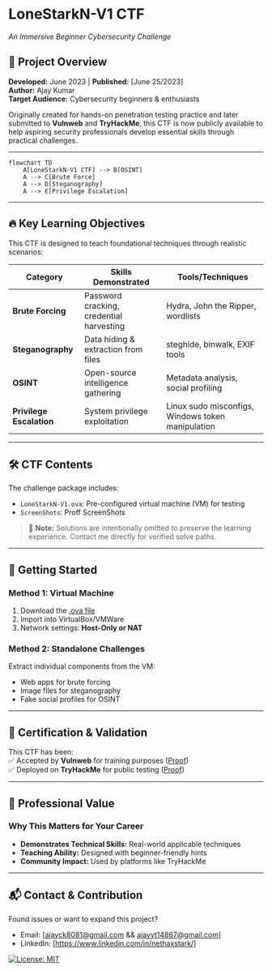 # LoneStarkN-V1 CTF  
*An Immersive Beginner Cybersecurity Challenge*  

## 🌟 Project Overview  
**Developed:** June 2023 | **Published:** [June 25/2023]  
**Author:** Ajay Kumar  
**Target Audience:** Cybersecurity beginners & enthusiasts  

Originally created for hands-on penetration testing practice and later submitted to **Vulnweb** and **TryHackMe**, this CTF is now publicly available to help aspiring security professionals develop essential skills through practical challenges.  

---
```mermaid
flowchart TD
    A[LoneStarkN-V1 CTF] --> B[OSINT]
    A --> C[Brute Force]
    A --> D[Steganography]
    A --> E[Privilege Escalation]
```
---

## 🔥 Key Learning Objectives  
This CTF is designed to teach foundational techniques through realistic scenarios:  

| Category              | Skills Demonstrated                          | Tools/Techniques                     |
|-----------------------|---------------------------------------------|--------------------------------------|
| **Brute Forcing**     | Password cracking, credential harvesting    | Hydra, John the Ripper, wordlists    |
| **Steganography**     | Data hiding & extraction from files         | steghide, binwalk, EXIF tools        |
| **OSINT**            | Open-source intelligence gathering          | Metadata analysis, social profiling  |
| **Privilege Escalation** | System privilege exploitation            | Linux sudo misconfigs, Windows token manipulation |

---

## 🛠️ CTF Contents  
The challenge package includes:  
- `LoneStarkN-V1.ova`: Pre-configured virtual machine (VM) for testing   
- `ScreenShots`: Proff ScreenShots 

> 📌 **Note:** Solutions are intentionally omitted to preserve the learning experience. Contact me directly for verified solve paths.

---

## 🚀 Getting Started  
### Method 1: Virtual Machine  
1. Download the [.ova file](https://drive.google.com/file/d/1qmSTWjXgdth26Euc7TPKNIfBTSo9tKri/view)  
2. Import into VirtualBox/VMWare  
3. Network settings: **Host-Only or NAT**  

### Method 2: Standalone Challenges  
Extract individual components from the VM:  
- Web apps for brute forcing  
- Image files for steganography  
- Fake social profiles for OSINT  

---

## 📜 Certification & Validation  
This CTF has been:  
✅ Accepted by **Vulnweb** for training purposes ([Proof](Screenshots/vulnweb_confirmation.png))  
✅ Deployed on **TryHackMe** for public testing ([Proof](Screenshots/thm_submission.png))  

---

## 💼 Professional Value  
### Why This Matters for Your Career  
- **Demonstrates Technical Skills:** Real-world applicable techniques  
- **Teaching Ability:** Designed with beginner-friendly hints  
- **Community Impact:** Used by platforms like TryHackMe  

---

## 📬 Contact & Contribution  
Found issues or want to expand this project?  
- Email: [ajayck8081@gmail.com && ajayyt14867@gmail.com]  
- LinkedIn: [https://www.linkedin.com/in/nethaxstark/]  

[![License: MIT](https://img.shields.io/badge/License-MIT-yellow.svg)](LICENSE)  
